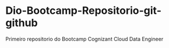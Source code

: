 # Dio-Bootcamp-Repositorio-git-github
Primeiro repositorio do Bootcamp Cognizant Cloud Data Engineer
